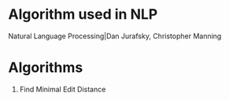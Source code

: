 # Algorithm used in NLP
Natural Language Processing|Dan Jurafsky, Christopher Manning

# Algorithms
1. Find Minimal Edit Distance

